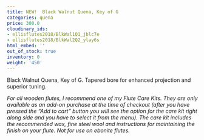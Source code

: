 ```yaml
---
title: NEW!  Black Walnut Quena, Key of G
categories: quena
price: 300.0
cloudinary_ids:
- ellisflutes2018/BlkWal1Q1_jblc7e
- ellisflutes2018/BlkWal2Q2_ylay6s
html_embed: ''
out_of_stock: true
inventory: 0
weight: '450'
---
```


Black Walnut Quena, Key of G.  Tapered bore for enhanced projection and superior tuning.

*For all wooden flutes, I recommend one of my Flute Care Kits.  They are only available as an add-on purchase at the time of checkout (after you have pressed the “Add to cart” button you will see the option for the care kit right along side and you have to select it from the menu). The care kit includes the recommended wax, fine steel wool and instructions for maintaining the finish on your flute.  Not for use on ebonite flutes.*